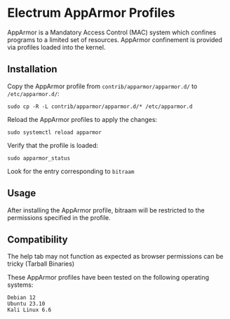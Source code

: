 # Electrum AppArmor Profiles
AppArmor is a Mandatory Access Control (MAC) system which confines programs to a limited set of resources.
AppArmor confinement is provided via profiles loaded into the kernel.

## Installation

Copy the AppArmor profile from `contrib/apparmor/apparmor.d/` to `/etc/apparmor.d/`:
```
sudo cp -R -L contrib/apparmor/apparmor.d/* /etc/apparmor.d
```
Reload the AppArmor profiles to apply the changes:
```
sudo systemctl reload apparmor
```
Verify that the profile is loaded:
```
sudo apparmor_status
```
Look for the entry corresponding to `bitraam`

## Usage 
After installing the AppArmor profile, bitraam will be restricted to the permissions specified in the profile.

## Compatibility
The help tab may not function as expected as browser permissions can be tricky (Tarball Binaries)

These AppArmor profiles have been tested on the following operating systems:
```
Debian 12
Ubuntu 23.10
Kali Linux 6.6
```
